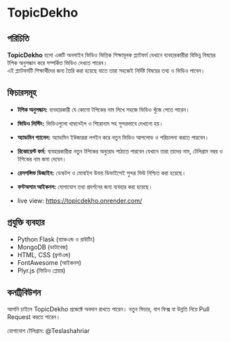 # TopicDekho

## পরিচিতি

**TopicDekho** হলো একটি অনলাইন ভিডিও ভিত্তিক শিক্ষামূলক প্ল্যাটফর্ম যেখানে ব্যবহারকারীরা বিভিন্ন বিষয়ের টপিক অনুসন্ধান করে সম্পর্কিত ভিডিও দেখতে পারেন।  
এই প্ল্যাটফর্মটি শিক্ষার্থীদের জন্য তৈরি করা হয়েছে যাতে তারা সহজেই নির্দিষ্ট বিষয়ের তথ্য ও ভিডিও পাবেন।

## ফিচারসমূহ

- **টপিক অনুসন্ধান:** ব্যবহারকারী যে কোনো টপিকের নাম লিখে সহজে ভিডিও খুঁজে পেতে পারেন।  
- **ভিডিও লিস্টিং:** ভিডিওগুলো থাম্বনেইল ও শিরোনাম সহ সুন্দরভাবে দেখানো হয়।  
- **অ্যাডমিন প্যানেল:** অ্যাডমিন ইউজাররা লগইন করে নতুন ভিডিও আপলোড ও পরিচালনা করতে পারবেন।  
- **রিকোয়েস্ট ফর্ম:** ব্যবহারকারীরা নতুন টপিকের অনুরোধ পাঠাতে পারবেন যেখানে তারা তাদের নাম, টেলিগ্রাম নম্বর ও টপিকের নাম জমা দেবেন।  
- **রেসপন্সিভ ডিজাইন:** ডেস্কটপ ও মোবাইল উভয় ডিভাইসেই সুন্দর ভিউ নিশ্চিত করা হয়েছে।  
- **ফন্টঅসাম আইকনস:** যোগাযোগ তথ্য প্রদর্শনের জন্য ব্যবহার করা হয়েছে।

- live view: https://topicdekho.onrender.com/

## প্রযুক্তি ব্যবহার

- Python Flask (ব্যাকএন্ড ও রাউটিং)  
- MongoDB (ডাটাবেজ)  
- HTML, CSS (ফ্রন্টএন্ড)  
- FontAwesome (আইকনস)  
- Plyr.js (ভিডিও প্লেয়ার)

## কনট্রিবিউশন
আপনি চাইলে TopicDekho প্রজেক্টে অবদান রাখতে পারেন।
নতুন ফিচার, বাগ ফিক্স বা উন্নতি নিয়ে Pull Request করতে পারেন।

যোগাযোগ
টেলিগ্রাম: @Teslashahriar
